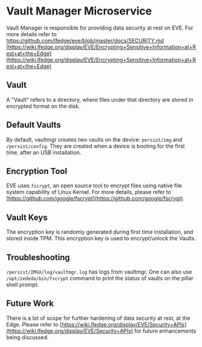 # Vault Manager Microservice

Vault Manager is responsible for providing data security at rest on EVE.
For more details refer to [https://github.com/lfedge/eve/blob/master/docs/SECURITY.md
](https://github.com/lf-edge/eve/blob/master/docs/SECURITY.md)[https://wiki.lfedge.org/display/EVE/Encrypting+Sensitive+Information+at+Rest+at+the+Edge](https://wiki.lfedge.org/display/EVE/Encrypting+Sensitive+Information+at+Rest+at+the+Edge)

## Vault

A "Vault" refers to a directory, where files under that directory are stored in encrypted format on the disk.

## Default Vaults

By default, vaultmgr creates two vaults on the device: `persist/img` and `/persist/config`. They are created when a device is booting for the first time, after an USB installation.

## Encryption Tool

EVE uses `fscrypt`, an open source tool to encrypt files using native file system capability of Linux Kernel. For more details, please refer to [https://github.com/google/fscrypt](https://github.com/google/fscrypt)

## Vault Keys

The encryption key is randomly generated during first time installation, and stored inside TPM.  This encryption key is used to encrypt/unlock the Vaults.

## Troubleshooting

`/persist/IMGX/log/vaultmgr.log` has logs from vaultmgr. One can also use `/opt/zededa/bin/fscrypt` command to print the status of vaults on the pillar shell prompt.

## Future Work

There is a lot of scope for further hardening of data security at rest, at the Edge. Please refer to [https://wiki.lfedge.org/display/EVE/Security+APIs](https://wiki.lfedge.org/display/EVE/Security+APIs) for future enhancements being discussed.
